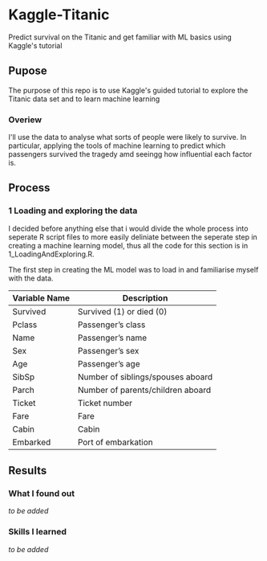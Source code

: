# Kaggle-Titanic
Predict survival on the Titanic and get familiar with ML basics using Kaggle's tutorial

## Pupose 
The purpose of this repo is to use Kaggle's guided tutorial to explore the Titanic data set and to learn machine learning

### Overiew
I'll use the data to analyse what sorts of people were likely to survive. In particular, applying the tools of machine learning to predict which passengers survived the tragedy amd seeingg how influential each factor is.

## Process
### 1 Loading and exploring the data
I decided before anything else that i would divide the whole process into seperate R script files to more easily deliniate between the seperate step in creating a machine learning model, thus all the code for this section is in 1_LoadingAndExploring.R.

The first step in creating the ML model was to load in and familiarise myself with the data. 

|Variable Name | Description|
|---|---|
|Survived | Survived (1) or died (0)|
|Pclass | Passenger’s class|
|Name | Passenger’s name|
|Sex | Passenger’s sex|
|Age | Passenger’s age|
|SibSp | Number of siblings/spouses aboard|
|Parch | Number of parents/children aboard|
|Ticket | Ticket number|
|Fare | Fare|
|Cabin | Cabin|
|Embarked | Port of embarkation|

## Results
### What I found out
*to be added*

### Skills I learned
*to be added*
